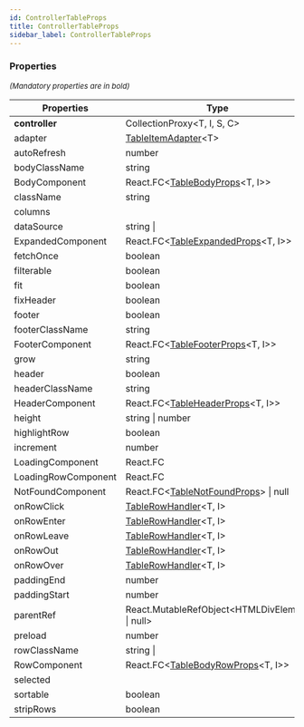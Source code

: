 ```yaml
---
id: ControllerTableProps
title: ControllerTableProps
sidebar_label: ControllerTableProps
---
```




### Properties

<font size="2"><i>(Mandatory properties are in bold)</i></font>

| Properties | Type | Description |
| --------- | ---- | ----------- |
| **controller** | CollectionProxy<T, I, S, C\> |  |
| adapter | [TableItemAdapter](/api2/types/TableItemAdapter.md)<T\> |  |
| autoRefresh | number |  |
| bodyClassName | string |  |
| BodyComponent | React.FC<[TableBodyProps](/api2/types/TableBodyProps.md)<T, I\>\> |  |
| className | string |  |
| columns |  |  |
| dataSource | string \|  |  |
| ExpandedComponent | React.FC<[TableExpandedProps](/api2/types/TableExpandedProps.md)<T, I\>\> |  |
| fetchOnce | boolean |  |
| filterable | boolean |  |
| fit | boolean |  |
| fixHeader | boolean |  |
| footer | boolean |  |
| footerClassName | string |  |
| FooterComponent | React.FC<[TableFooterProps](/api2/types/TableFooterProps.md)<T, I\>\> |  |
| grow | string |  |
| header | boolean |  |
| headerClassName | string |  |
| HeaderComponent | React.FC<[TableHeaderProps](/api2/types/TableHeaderProps.md)<T, I\>\> |  |
| height | string \| number |  |
| highlightRow | boolean |  |
| increment | number |  |
| LoadingComponent | React.FC |  |
| LoadingRowComponent | React.FC |  |
| NotFoundComponent | React.FC<[TableNotFoundProps](/api2/types/TableNotFoundProps.md)\> \| null |  |
| onRowClick | [TableRowHandler](/api2/types/TableRowHandler.md)<T, I\> |  |
| onRowEnter | [TableRowHandler](/api2/types/TableRowHandler.md)<T, I\> |  |
| onRowLeave | [TableRowHandler](/api2/types/TableRowHandler.md)<T, I\> |  |
| onRowOut | [TableRowHandler](/api2/types/TableRowHandler.md)<T, I\> |  |
| onRowOver | [TableRowHandler](/api2/types/TableRowHandler.md)<T, I\> |  |
| paddingEnd | number |  |
| paddingStart | number |  |
| parentRef | React.MutableRefObject<HTMLDivElement \| null\> |  |
| preload | number |  |
| rowClassName | string \|  |  |
| RowComponent | React.FC<[TableBodyRowProps](/api2/types/TableBodyRowProps.md)<T, I\>\> |  |
| selected |  |  |
| sortable | boolean |  |
| stripRows | boolean |  |
